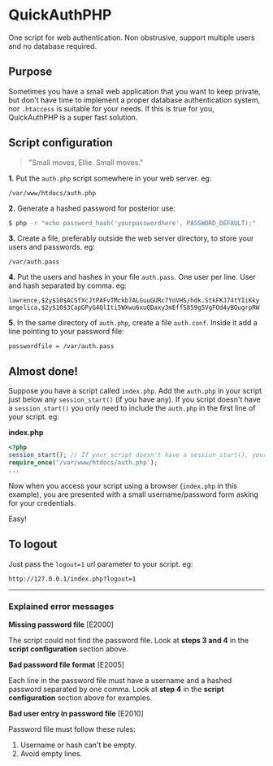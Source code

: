 # QuickAuthPHP

One script for web authentication. Non obstrusive, support multiple users and no database required.

## Purpose

Sometimes you have a small web application that you want to keep private, but don't have time to implement a proper database authentication system, nor `.htaccess` is suitable for your needs. If this is true for you, QuickAuthPHP is a super fast solution.

## Script configuration

> "Small moves, Ellie. Small moves."

**1.** Put the `auth.php` script somewhere in your web server. eg:

`/var/www/htdocs/auth.php`

**2.** Generate a hashed password for posterior use:

```bash
$ php -r "echo password_hash('yourpasswordhere', PASSWORD_DEFAULT);"
```

**3.** Create a file, preferably outside the web server directory, to store your users and passwords. eg:

`/var/auth.pass`

**4.** Put the users and hashes in your file `auth.pass`. One user per line. User and hash separated by comma. eg:

```
lawrence,$2y$10$ACSfXcJtPAFvTMckb7ALGuuGURc7YoVHS/hdk.StkFKJ74tYIiKky
angelica,$2y$10$3CapGPyG4QlIti5WXwu6xuQDaxy3mEffS859g5VgFOd4yBQugrpRW
```

**5.** In the same directory of `auth.php`, create a file `auth.conf`. Inside it add a line pointing to your password file:

```
passwordfile = /var/auth.pass
```

## Almost done!

Suppose you have a script called `index.php`. Add the `auth.php` in your script just below any `session_start()` (if you have any). If you script doesn't have a `session_start()` you only need to include the `auth.php` in the first line of your script. eg:

**index.php**
```php
<?php
session_start(); // If your script doesn't have a session_start(), your don't need to add it. Just use the require_once below.
require_once('/var/www/htdocs/auth.php');
...
```

Now when you access your script using a browser (`index.php` in this example), you are presented with a small username/password form asking for your credentials.

Easy!

## To logout

Just pass the `logout=1` url parameter to your script. eg:

`http://127.0.0.1/index.php?logout=1`

---

### Explained error messages

 **Missing password file** [E2000]

The script could not find the password file. Look at **steps 3 and 4** in the **script configuration** section above.

 **Bad password file format** [E2005]

Each line in the password file must have a username and a hashed password separated by one comma. Look at **step 4** in the **script configuration** section above for examples.

**Bad user entry in password file** [E2010]

Password file must follow these rules:

1. Username or hash can't be empty.
2. Avoid empty lines.
